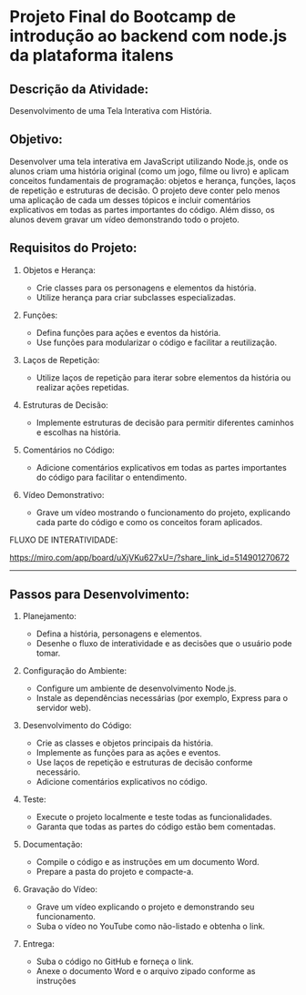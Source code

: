 # Projeto Final do Bootcamp de introdução ao backend com node.js da plataforma italens

## Descrição da Atividade:

Desenvolvimento de uma Tela Interativa com História.

## Objetivo:

Desenvolver uma tela interativa em JavaScript utilizando Node.js, onde os alunos criam uma história original (como um jogo, filme ou livro) e aplicam conceitos fundamentais de programação: objetos e herança, funções, laços de repetição e estruturas de decisão. O projeto deve conter pelo menos uma aplicação de cada um desses tópicos e incluir comentários explicativos em todas as partes importantes do código. Além disso, os alunos devem gravar um vídeo demonstrando todo o projeto.


## Requisitos do Projeto:

1. Objetos e Herança:
    - Crie classes para os personagens e elementos da história.
    - Utilize herança para criar subclasses especializadas.

2. Funções:
    - Defina funções para ações e eventos da história.
    - Use funções para modularizar o código e facilitar a reutilização.

3. Laços de Repetição:
    - Utilize laços de repetição para iterar sobre elementos da história ou realizar ações repetidas.

4. Estruturas de Decisão:
    - Implemente estruturas de decisão para permitir diferentes caminhos e escolhas na história.

5. Comentários no Código:
    - Adicione comentários explicativos em todas as partes importantes do código para facilitar o entendimento.

6. Vídeo Demonstrativo:
    - Grave um vídeo mostrando o funcionamento do projeto, explicando cada parte do código e como os conceitos foram aplicados.

FLUXO DE INTERATIVIDADE:

https://miro.com/app/board/uXjVKu627xU=/?share_link_id=514901270672

---

## Passos para Desenvolvimento:

1. Planejamento:
    - Defina a história, personagens e elementos.
    - Desenhe o fluxo de interatividade e as decisões que o usuário pode tomar.

2. Configuração do Ambiente:
    - Configure um ambiente de desenvolvimento Node.js.
    - Instale as dependências necessárias (por exemplo, Express para o servidor web).

3. Desenvolvimento do Código:
    - Crie as classes e objetos principais da história.
    - Implemente as funções para as ações e eventos.
    - Use laços de repetição e estruturas de decisão conforme necessário.
    - Adicione comentários explicativos no código.

4. Teste:
    - Execute o projeto localmente e teste todas as funcionalidades.
    - Garanta que todas as partes do código estão bem comentadas.

5. Documentação:
    - Compile o código e as instruções em um documento Word.
    - Prepare a pasta do projeto e compacte-a.

6. Gravação do Vídeo:
    - Grave um vídeo explicando o projeto e demonstrando seu funcionamento.
    - Suba o vídeo no YouTube como não-listado e obtenha o link.

7. Entrega:
    - Suba o código no GitHub e forneça o link.
    - Anexe o documento Word e o arquivo zipado conforme as instruções